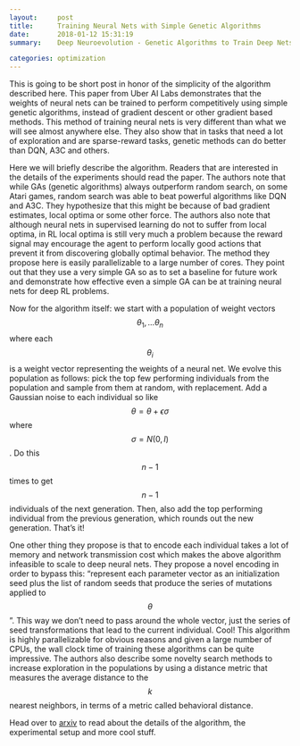 ```yaml
---
layout:     post
title:      Training Neural Nets with Simple Genetic Algorithms
date:       2018-01-12 15:31:19
summary:    Deep Neuroevolution - Genetic Algorithms to Train Deep Nets for RL

categories: optimization
---
```


This is going to be short post in honor of the simplicity of the algorithm described here. This paper from Uber AI Labs demonstrates that the weights of neural nets can be trained to perform competitively using simple genetic algorithms, instead of gradient descent or other gradient based methods. This method of training neural nets is very different than what we will see almost anywhere else. They also show that in tasks that need a lot of exploration and are sparse-reward tasks, genetic methods can do better than DQN, A3C and others.

Here we will briefly describe the algorithm. Readers that are interested in the details of the experiments should read the paper. The authors note that while GAs (genetic algorithms) always outperform random search, on some Atari games, random search was able to beat powerful algorithms like DQN and A3C. They hypothesize that this might be because of bad gradient estimates, local optima or some other force. The authors also note that although neural nets in supervised learning do not to suffer from local optima, in RL local optima is still very much a problem because the reward signal may encourage the agent to perform locally good actions that prevent it from discovering globally optimal behavior. The method they propose here is easily parallelizable to a large number of cores. They point out that they use a very simple GA so as to set a baseline for future work and demonstrate how effective even a simple GA can be at training neural nets for deep RL problems. 

Now for the algorithm itself: we start with a population of weight vectors $$\theta_1, ...\theta_n$$ where each $$\theta_i$$ is a weight vector representing the weights of a neural net. We evolve this population as follows: pick the top few performing individuals from the population and sample from them at random, with replacement. Add a Gaussian noise to each individual so like $$\theta = \theta + \epsilon \sigma$$ where $$\sigma = N(0, I)$$. Do this $$n-1$$ times to get $$n-1$$ individuals of the next generation. Then, also add the top performing individual from the previous generation, which rounds out the new generation. That’s it! 

One other thing they propose is that to encode each individual takes a lot of memory and network transmission cost which makes the above algorithm infeasible to scale to deep neural nets. They propose a novel encoding in order to bypass this: “represent each parameter vector as an initialization seed plus the list of random seeds that produce the series of mutations applied to $$\theta$$”. This way we don’t need to pass around the whole vector, just the series of seed transformations that lead to the current individual. Cool! This algorithm is highly parallelizable for obvious reasons and given a large number of CPUs, the wall clock time of training these algorithms can be quite impressive.
The authors also describe some novelty search methods to increase exploration in the populations by using a distance metric that measures the average distance to the $$k$$ nearest neighbors, in terms of a metric called behavioral distance.

Head over to [arxiv](https://arxiv.org/abs/1712.06567) to read about the details of the algorithm, the experimental setup and more cool stuff.
